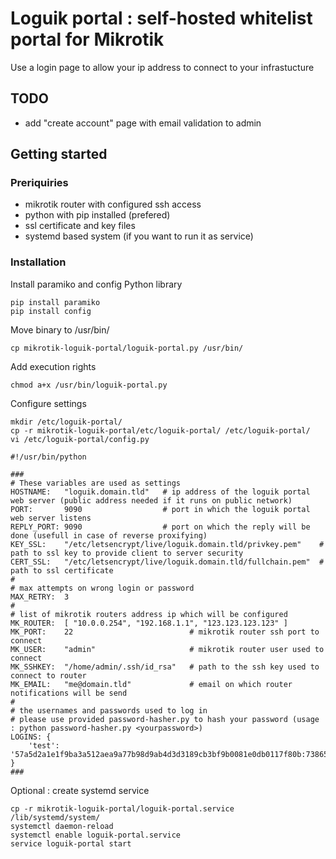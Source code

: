 # Loguik portal : self-hosted whitelist portal for Mikrotik
Use a login page to allow your ip address to connect to your infrastucture

## TODO
* add "create account" page with email validation to admin

## Getting started

### Preriquiries
* mikrotik router with configured ssh access
* python with pip installed (prefered)
* ssl certificate and key files
* systemd based system (if you want to run it as service)

### Installation
Install paramiko and config Python library
```
pip install paramiko
pip install config
```
Move binary to /usr/bin/
```
cp mikrotik-loguik-portal/loguik-portal.py /usr/bin/
```
Add execution rights
``` 
chmod a+x /usr/bin/loguik-portal.py
```
Configure settings
```
mkdir /etc/loguik-portal/
cp -r mikrotik-loguik-portal/etc/loguik-portal/ /etc/loguik-portal/
vi /etc/loguik-portal/config.py

#!/usr/bin/python

###
# These variables are used as settings
HOSTNAME:   "loguik.domain.tld"   # ip address of the loguik portal web server (public address needed if it runs on public network)
PORT:       9090                  # port in which the loguik portal web server listens
REPLY_PORT: 9090                  # port on which the reply will be done (usefull in case of reverse proxifying)
KEY_SSL:    "/etc/letsencrypt/live/loguik.domain.tld/privkey.pem"    # path to ssl key to provide client to server security
CERT_SSL:   "/etc/letsencrypt/live/loguik.domain.tld/fullchain.pem"  # path to ssl certificate
#
# max attempts on wrong login or password
MAX_RETRY:  3
#
# list of mikrotik routers address ip which will be configured
MK_ROUTER:  [ "10.0.0.254", "192.168.1.1", "123.123.123.123" ]
MK_PORT:    22                          # mikrotik router ssh port to connect
MK_USER:    "admin"                     # mikrotik router user used to connect
MK_SSHKEY:  "/home/admin/.ssh/id_rsa"   # path to the ssh key used to connect to router
MK_EMAIL:   "me@domain.tld"             # email on which router notifications will be send
#
# the usernames and passwords used to log in
# please use provided password-hasher.py to hash your password (usage : python password-hasher.py <yourpassword>)
LOGINS: {
    'test':     '57a5d2a1e1f9ba3a512aea9a77b98d9ab4d3d3189cb3bf9b0081e0db0117f80b:738653896b574287ba55f5db17539502',
}
###
```
Optional : create systemd service
```
cp -r mikrotik-loguik-portal/loguik-portal.service /lib/systemd/system/
systemctl daemon-reload
systemctl enable loguik-portal.service 
service loguik-portal start
```
